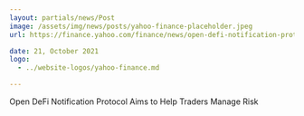 ```yaml
---
layout: partials/news/Post
image: /assets/img/news/posts/yahoo-finance-placeholder.jpeg
url: https://finance.yahoo.com/finance/news/open-defi-notification-protocol-aims-090000600.html#:~:text=The%20Open%20DeFi%20Notification%20Protocol%20%2D%20which%20is%20Orbs%27%20newest%20contribution,new%20governance%20votes%2C%20and%20more.

date: 21, October 2021
logo: 
  - ../website-logos/yahoo-finance.md

---
```



Open DeFi Notification Protocol Aims to Help Traders Manage Risk